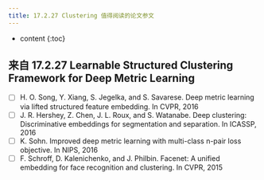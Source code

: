 ```yaml
--- 
title: 17.2.27 Clustering 值得阅读的论文参文
---
```



* content
{:toc}


## 来自 17.2.27 Learnable Structured Clustering Framework for Deep Metric Learning
- [ ]  H. O. Song, Y. Xiang, S. Jegelka, and S. Savarese. Deep metric learning via lifted structured feature embedding. In CVPR, 2016
- [ ]  J. R. Hershey, Z. Chen, J. L. Roux, and S. Watanabe. Deep clustering: Discriminative embeddings for segmentation and separation. In ICASSP, 2016
- [ ]  K. Sohn. Improved deep metric learning with multi-class n-pair loss objective. In NIPS, 2016
- [ ]  F. Schroff, D. Kalenichenko, and J. Philbin. Facenet: A unified embedding for face recognition and clustering. In CVPR, 2015